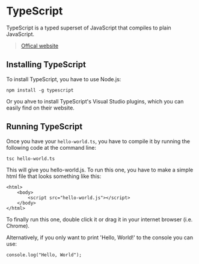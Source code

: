 # TypeScript

TypeScript is a typed superset of JavaScript that compiles to plain JavaScript.
>[Offical website](https://www.typescriptlang.org/)

## Installing TypeScript

To install TypeScript, you have to use Node.js:

```npm install -g typescript```

Or you ahve to install TypeScript's Visual Studio plugins, which you can easily find on their website.

## Running TypeScript

Once you have your ```hello-world.ts```, you have to compile it by running the following code at the command line:

```tsc hello-world.ts```

This will give you hello-world.js. To run this one, you have to make a simple html file that looks something like this:

```
<html>
    <body>
        <script src="hello-world.js"></script>
    </body>
</html>
```

To finally run this one, double click it or drag it in your internet browser (i.e. Chrome).

Alternatively, if you only want to print 'Hello, World!' to the console you can use:

 ```console.log("Hello, World");```
